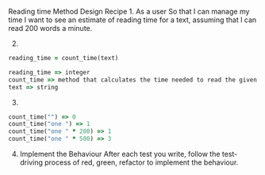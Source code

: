 Reading time Method Design Recipe
1. 
As a user
So that I can manage my time
I want to see an estimate of reading time for a text, assuming that I can read 200 words a minute.


2. 
 ```ruby
reading_time = count_time(text)

reading_time => integer
count_time => method that calculates the time needed to read the given text
text => string
```


3. 

```ruby
count_time("") => 0
count_time("one ") => 1
count_time("one " * 200) => 1
count_time("one " * 500) => 3
```



4. Implement the Behaviour
After each test you write, follow the test-driving process of red, green, refactor to implement the behaviour.

